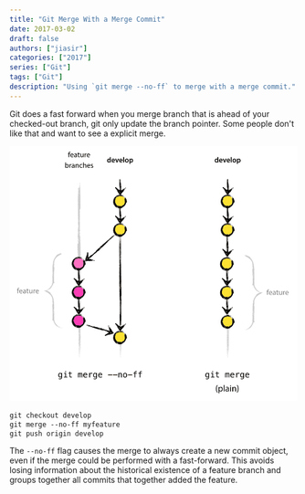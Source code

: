 ```yaml
---
title: "Git Merge With a Merge Commit"
date: 2017-03-02
draft: false
authors: ["jiasir"]
categories: ["2017"]
series: ["Git"]
tags: ["Git"]
description: "Using `git merge --no-ff` to merge with a merge commit."
---
```


Git does a fast forward when you merge branch that is ahead of your checked-out branch, git only update the branch pointer. Some people don't like that and want to see a explicit merge.

![Git merge with a merge commit](git-merge-with-a-merge-commit.png)
```shell
git checkout develop
git merge --no-ff myfeature
git push origin develop
```
The `--no-ff` flag causes the merge to always create a new commit object, even if the merge could be performed with a fast-forward. This avoids losing information about the historical existence of a feature branch and groups together all commits that together added the feature.
